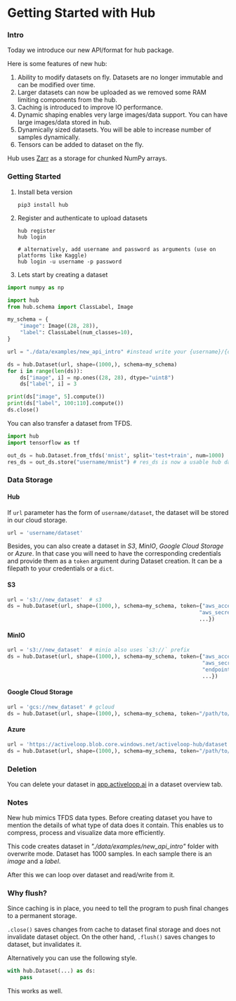 # Getting Started with Hub

### Intro

Today we introduce our new API/format for hub package.  

Here is some features of new hub:
1. Ability to modify datasets on fly. Datasets are no longer immutable and can be modified over time.
2. Larger datasets can now be uploaded as we removed some RAM limiting components from the hub.
3. Caching is introduced to improve IO performance.
4. Dynamic shaping enables very large images/data support. You can have large images/data stored in hub. 
5. Dynamically sized datasets. You will be able to increase number of samples dynamically.
6. Tensors can be added to dataset on the fly.

Hub uses [Zarr](https://zarr.readthedocs.io/en/stable/) as a storage for chunked NumPy arrays.

### Getting Started

1. Install beta version
    ```
    pip3 install hub
    ```

2. Register and authenticate to upload datasets
    ```
    hub register
    hub login
    
    # alternatively, add username and password as arguments (use on platforms like Kaggle)
    hub login -u username -p password
    ```

3. Lets start by creating a dataset
```python
import numpy as np

import hub
from hub.schema import ClassLabel, Image

my_schema = {
    "image": Image((28, 28)),
    "label": ClassLabel(num_classes=10),
}

url = "./data/examples/new_api_intro" #instead write your {username}/{dataset} to make it public

ds = hub.Dataset(url, shape=(1000,), schema=my_schema)
for i in range(len(ds)):
    ds["image", i] = np.ones((28, 28), dtype="uint8")
    ds["label", i] = 3

print(ds["image", 5].compute())
print(ds["label", 100:110].compute())
ds.close()
```

You can also transfer a dataset from TFDS.
```python
import hub
import tensorflow as tf

out_ds = hub.Dataset.from_tfds('mnist', split='test+train', num=1000)
res_ds = out_ds.store("username/mnist") # res_ds is now a usable hub dataset
```

### Data Storage

#### Hub

If `url` parameter has the form of `username/dataset`, the dataset will be stored in our cloud storage.

```python
url = 'username/dataset'
```

Besides, you can also create a dataset in *S3*, *MinIO*, *Google Cloud Storage* or *Azure*.
In that case you will need to have the corresponding credentials and provide them as a `token` argument during Dataset creation. It can be a filepath to your credentials or a `dict`.

#### S3
 ```python
url = 's3://new_dataset'  # s3
ds = hub.Dataset(url, shape=(1000,), schema=my_schema, token={"aws_access_key_id": "...",
                                                              "aws_secret_access_key": "...",
                                                              ...})
```

#### MinIO
```python
url = 's3://new_dataset'  # minio also uses `s3://` prefix
ds = hub.Dataset(url, shape=(1000,), schema=my_schema, token={"aws_access_key_id": "your_minio_access_key",
                                                              "aws_secret_access_key": "your_minio_secret_key",
                                                              "endpoint_url": "your_minio_url:port",
                                                              ...})
```

#### Google Cloud Storage
```python
url = 'gcs://new_dataset' # gcloud
ds = hub.Dataset(url, shape=(1000,), schema=my_schema, token="/path/to/credentials")
```

#### Azure
```python
url = 'https://activeloop.blob.core.windows.net/activeloop-hub/dataset' # Azure
ds = hub.Dataset(url, shape=(1000,), schema=my_schema, token="/path/to/credentials")
```
### Deletion

You can delete your dataset in [app.activeloop.ai](https://app.activeloop.ai/) in a dataset overview tab.

### Notes

New hub mimics TFDS data types. Before creating dataset you have to mention the details of what type of data does it contain. This enables us to compress, process and visualize data more efficiently.

This code creates dataset in *"./data/examples/new_api_intro"* folder with overwrite mode. Dataset has 1000 samples. In each sample there is an *image* and a *label*.

After this we can loop over dataset and read/write from it.


### Why flush?

Since caching is in place, you need to tell the program to push final changes to a permanent storage. 

`.close()` saves changes from cache to dataset final storage and does not invalidate dataset object.
On the other hand, `.flush()` saves changes to dataset, but invalidates it.


Alternatively you can use the following style.

```python
with hub.Dataset(...) as ds:
    pass
```

This works as well.
